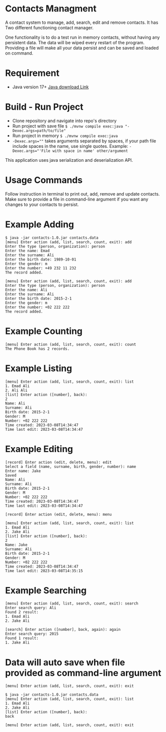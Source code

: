 # Contacts Managment

A contact system to manage, add, search, edit and remove contacts. It has Two different functioning contact manager. 

One functionality is to do a test run in memory contacts, without having any persistent data. The data will be wiped every restart of the program.
Providing a file will make all your data persist and can be saved and loaded on command.

# Requirement
- Java version 17+ <a href="https://www.oracle.com/de/java/technologies/downloads/">Java download Link</a>

# Build - Run Project
- Clone repository and navigate into repo's directory
- Run project with save file `$ ./mvnw compile exec:java "-Dexec.args=path/to/file"`
- Run project in memory `$ ./mvnw compile exec:java`
- `-Dexec.args=""` takes arguments separated by spaces, if your path file include spaces in the name, use single quotes.
 Example: `-Dexec.args="'File with space in name' other/argument`

This application uses java serialization and deserialization API.

# Usage Commands

Follow instruction in terminal to print out, add, remove and update contacts.
Make sure to provide a file in command-line argument if you want any changes to your contacts to persist.

# Example Adding
```
$ java -jar contacts-1.0.jar contacts.data
[menu] Enter action (add, list, search, count, exit): add
Enter the type (person, organization): person
Enter the name: Emad
Enter the surname: Ali
Enter the birth date: 1989-10-01
Enter the gender: m
Enter the number: +49 232 11 232
The record added.

[menu] Enter action (add, list, search, count, exit): add
Enter the type (person, organization): person
Enter the name: Ali
Enter the surname: Ali
Enter the birth date: 2015-2-1
Enter the gender: m
Enter the number: +02 222 222
The record added.
```
# Example Counting
```
[menu] Enter action (add, list, search, count, exit): count
The Phone Book has 2 records.
```

# Example Listing
```console
[menu] Enter action (add, list, search, count, exit): list
1. Emad Ali
2. Ali Ali
[list] Enter action ([number], back):
2
Name: Ali
Surname: Ali
Birth date: 2015-2-1
Gender: M
Number: +02 222 222
Time created: 2023-03-08T14:34:47
Time last edit: 2023-03-08T14:34:47
```

# Example Editing
```
[record] Enter action (edit, delete, menu): edit
Select a field (name, surname, birth, gender, number): name
Enter name: Jake
Saved
Name: Ali
Surname: Ali
Birth date: 2015-2-1
Gender: M
Number: +02 222 222
Time created: 2023-03-08T14:34:47
Time last edit: 2023-03-08T14:34:47

[record] Enter action (edit, delete, menu): menu

[menu] Enter action (add, list, search, count, exit): list
1. Emad Ali
2. Jake Ali
[list] Enter action ([number], back):
2
Name: Jake
Surname: Ali
Birth date: 2015-2-1
Gender: M
Number: +02 222 222
Time created: 2023-03-08T14:34:47
Time last edit: 2023-03-08T14:35:15
```
# Example Searching
```
[menu] Enter action (add, list, search, count, exit): search
Enter search query: Ali
Found 2 result:
1. Emad Ali
2. Jake Ali

[search] Enter action ([number], back, again): again
Enter search query: 2015
Found 1 result:
1. Jake Ali
```
# Data will auto save when file provided as command-line argument
```
[menu] Enter action (add, list, search, count, exit): exit

$ java -jar contacts-1.0.jar contacts.data
[menu] Enter action (add, list, search, count, exit): list
1. Emad Ali
2. Jake Ali
[list] Enter action ([number], back):
back

[menu] Enter action (add, list, search, count, exit): exit
```
